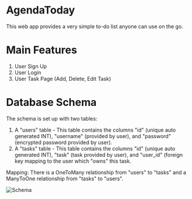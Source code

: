 # AgendaToday
This web app provides a very simple to-do list anyone can use on the go.

# Main Features
1. User Sign Up
2. User Login
3. User Task Page (Add, Delete, Edit Task)

# Database Schema
The schema is set up with two tables: 
1. A "users" table - This table contains the columns "id" (unique auto generated INT), "username" (provided by user), and "password" (encrypted password provided by user).
2. A "tasks" table - This table contains the columns "id" (unique auto generated INT), "task" (task provided by user), 
   and "user_id" (foreign key mapping to the user which "owns" this task.

Mapping:
There is a OneToMany relationship from "users" to "tasks" and a ManyToOne relationship from "tasks" to "users".

![Schema](https://imgur.com/0AVpImg.png)
